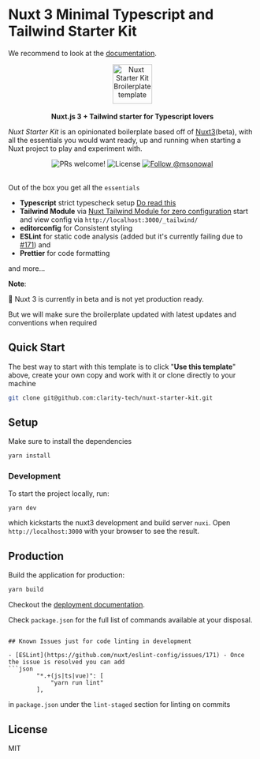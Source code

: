 # Nuxt 3 Minimal Typescript and Tailwind Starter Kit

We recommend to look at the [documentation](https://v3.nuxtjs.org).

<div align="center">
<img src="https://www.claritytech.io/logo.png" height="80px" title="Nuxt Starter Kit Broilerplate template" />
</div>
<br />

<div align="center"><strong>Nuxt.js 3 + Tailwind starter for Typescript lovers</strong></div>

_Nuxt Starter Kit_ is an opinionated boilerplate based off of [Nuxt3](https://v3.nuxtjs.org/)(beta), with all the essentials you would want ready, up and running when starting a Nuxt project to play and experiment with.
<br/>

<div align="center">
  <img src="https://img.shields.io/static/v1?label=PRs&message=welcome&style=flat-square&color=navy&labelColor=1c64f2" alt="PRs welcome!" />

  <img alt="License" src="https://img.shields.io/github/license/clarity-tech/nuxt-starter-kit?style=flat-square&color=navy&labelColor=1c64f2">

  <a href="https://twitter.com/intent/follow?screen_name=msonowal">
    <img src="https://img.shields.io/twitter/follow/msonowal?style=flat-square&color=navy&labelColor=1c64f2" alt="Follow @msonowal" />
  </a>
</div>
<br/>

Out of the box you get all the `essentials`

- **Typescript** strict typescheck setup [Do read this ](https://v3.nuxtjs.org/concepts/typescript)
- **Tailwind Module** via [Nuxt Tailwind Module for zero configuration](https://tailwindcss.nuxtjs.org/setup) start and view config via `http://localhost:3000/_tailwind/`
- **editorconfig** for Consistent styling
- **ESLint** for static code analysis (added but it's currently failing due to [#171](https://github.com/nuxt/eslint-config/issues/171)) and
- **Prettier** for code formatting

and more...

**Note**:

🚧 Nuxt 3 is currently in beta and is not yet production ready.

But we will make sure the broilerplate updated with latest updates and conventions when required

## Quick Start

The best way to start with this template is to click "__Use this template__" above, create your own copy and work with it
or clone directly to your machine
```bash
git clone git@github.com:clarity-tech/nuxt-starter-kit.git
```

## Setup

Make sure to install the dependencies

```bash
yarn install
```

### Development

To start the project locally, run:

```bash
yarn dev
```

which kickstarts the nuxt3 development and build server `nuxi`. Open `http://localhost:3000` with your browser to see the result.

## Production

Build the application for production:

```bash
yarn build
```

Checkout the [deployment documentation](https://v3.nuxtjs.org/docs/deployment).

Check `package.json` for the full list of commands available at your disposal.

````

## Known Issues just for code linting in development

- [ESLint](https://github.com/nuxt/eslint-config/issues/171) - Once the issue is resolved you can add
```json
        "*.+(js|ts|vue)": [
            "yarn run lint"
        ],
````

in `package.json` under the `lint-staged` section for linting on commits

## License

MIT
